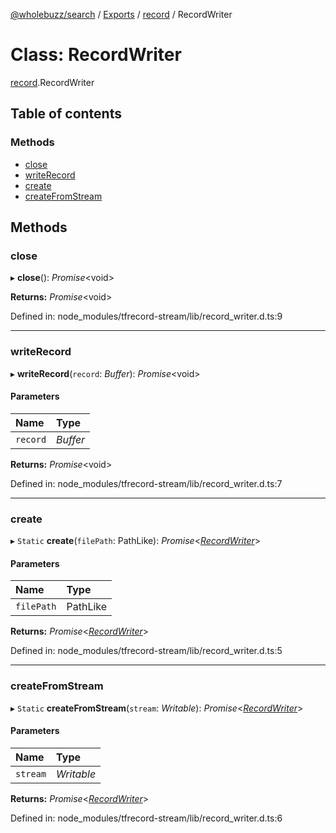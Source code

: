 [@wholebuzz/search](../README.md) / [Exports](../modules.md) / [record](../modules/record.md) / RecordWriter

# Class: RecordWriter

[record](../modules/record.md).RecordWriter

## Table of contents

### Methods

- [close](record.recordwriter.md#close)
- [writeRecord](record.recordwriter.md#writerecord)
- [create](record.recordwriter.md#create)
- [createFromStream](record.recordwriter.md#createfromstream)

## Methods

### close

▸ **close**(): *Promise*<void\>

**Returns:** *Promise*<void\>

Defined in: node_modules/tfrecord-stream/lib/record_writer.d.ts:9

___

### writeRecord

▸ **writeRecord**(`record`: *Buffer*): *Promise*<void\>

#### Parameters

| Name | Type |
| :------ | :------ |
| `record` | *Buffer* |

**Returns:** *Promise*<void\>

Defined in: node_modules/tfrecord-stream/lib/record_writer.d.ts:7

___

### create

▸ `Static` **create**(`filePath`: PathLike): *Promise*<[*RecordWriter*](record.recordwriter.md)\>

#### Parameters

| Name | Type |
| :------ | :------ |
| `filePath` | PathLike |

**Returns:** *Promise*<[*RecordWriter*](record.recordwriter.md)\>

Defined in: node_modules/tfrecord-stream/lib/record_writer.d.ts:5

___

### createFromStream

▸ `Static` **createFromStream**(`stream`: *Writable*): *Promise*<[*RecordWriter*](record.recordwriter.md)\>

#### Parameters

| Name | Type |
| :------ | :------ |
| `stream` | *Writable* |

**Returns:** *Promise*<[*RecordWriter*](record.recordwriter.md)\>

Defined in: node_modules/tfrecord-stream/lib/record_writer.d.ts:6
